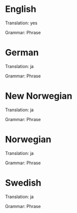 English
=======

Translation: yes

Grammar: Phrase



German
======

Translation: ja

Grammar: Phrase



New Norwegian
=============

Translation: ja

Grammar: Phrase



Norwegian
=========

Translation: ja

Grammar: Phrase



Swedish
=======

Translation: ja

Grammar: Phrase
